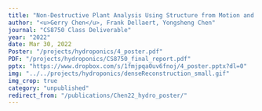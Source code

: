 ```yaml
---
title: "Non-Destructive Plant Analysis Using Structure from Motion and a Cable Driven Parallel Robot"
author: "<u>Gerry Chen</u>, Frank Dellaert, Yongsheng Chen"
journal: "CS8750 Class Deliverable"
year: "2022"
date: Mar 30, 2022
Poster: "/projects/hydroponics/4_poster.pdf"
PDF: "/projects/hydroponics/CS8750_final_report.pdf"
pptx: "https://www.dropbox.com/s/1fmjpqa0uv6fnoj/4_poster.pptx?dl=0"
img: "../../projects/hydroponics/denseReconstruction_small.gif"
img_crop: true
category: "unpublished"
redirect_from: "/publications/Chen22_hydro_poster/"
---
```

